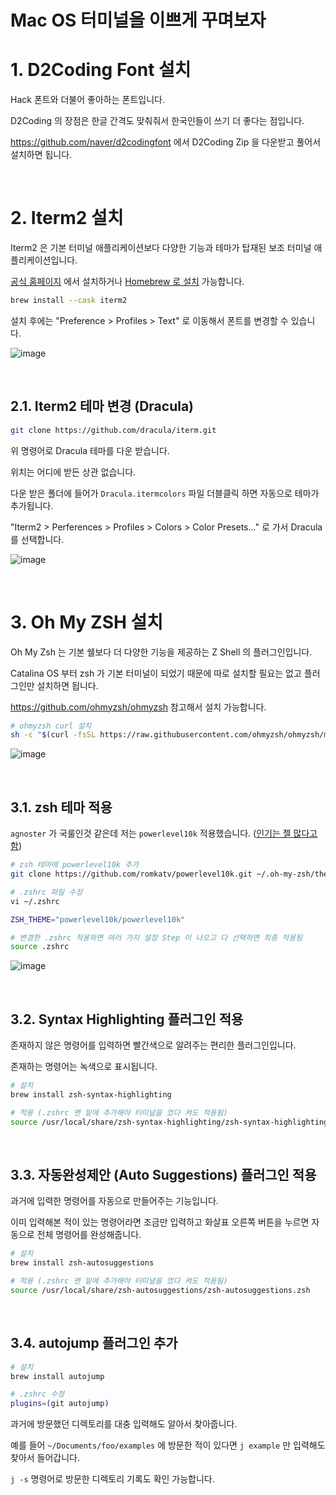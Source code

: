 # Mac OS 터미널을 이쁘게 꾸며보자

# 1. D2Coding Font 설치

Hack 폰트와 더불어 좋아하는 폰트입니다.

D2Coding 의 장점은 한글 간격도 맞춰줘서 한국인들이 쓰기 더 좋다는 점입니다.

https://github.com/naver/d2codingfont 에서 D2Coding Zip 을 다운받고 풀어서 설치하면 됩니다.

<br>

# 2. Iterm2 설치

Iterm2 은 기본 터미널 애플리케이션보다 다양한 기능과 테마가 탑재된 보조 터미널 애플리케이션입니다.

[공식 홈페이지](https://iterm2.com/) 에서 설치하거나 [Homebrew 로 설치](https://formulae.brew.sh/cask/iterm2) 가능합니다.

```sh
brew install --cask iterm2
```

설치 후에는 "Preference > Profiles > Text" 로 이동해서 폰트를 변경할 수 있습니다.

![image](https://user-images.githubusercontent.com/28972341/139916829-96c67e7f-d6e4-4849-af73-a29366eff03a.png)

<br>

## 2.1. Iterm2 테마 변경 (Dracula)

```sh
git clone https://github.com/dracula/iterm.git
```

위 명령어로 Dracula 테마를 다운 받습니다.

위치는 어디에 받든 상관 없습니다.

다운 받은 폴더에 들어가 `Dracula.itermcolors` 파일 더블클릭 하면 자동으로 테마가 추가됩니다.

"Iterm2 > Perferences > Profiles > Colors > Color Presets..." 로 가서 Dracula 를 선택합니다.

![image](https://user-images.githubusercontent.com/28972341/139925235-f6d6d73c-dfe1-49e7-9e1a-aa3ad78bb634.png)

<br>

# 3. Oh My ZSH 설치

Oh My Zsh 는 기본 쉘보다 더 다양한 기능을 제공하는 Z Shell 의 플러그인입니다.

Catalina OS 부터 zsh 가 기본 터미널이 되었기 때문에 따로 설치할 필요는 없고 플러그인만 설치하면 됩니다.

https://github.com/ohmyzsh/ohmyzsh 참고해서 설치 가능합니다.

```sh
# ohmyzsh curl 설치
sh -c "$(curl -fsSL https://raw.githubusercontent.com/ohmyzsh/ohmyzsh/master/tools/install.sh)"
```

![image](https://user-images.githubusercontent.com/28972341/139914116-bef88d49-8377-4c46-b6a4-7aa34cbf0fe7.png)

<br>

## 3.1. zsh 테마 적용

`agnoster` 가 국룰인것 같은데 저는 `powerlevel10k` 적용했습니다. ([인기는 젤 많다고 함](https://www.slant.co/topics/7553/~theme-for-oh-my-zsh#3))

```sh
# zsh 테마에 powerlevel10k 추가
git clone https://github.com/romkatv/powerlevel10k.git ~/.oh-my-zsh/themes/powerlevel10k

# .zshrc 파일 수정
vi ~/.zshrc

ZSH_THEME="powerlevel10k/powerlevel10k"

# 변경한 .zshrc 적용하면 여러 가지 설정 Step 이 나오고 다 선택하면 최종 적용됨
source .zshrc
```

![image](https://user-images.githubusercontent.com/28972341/139935026-401c522a-ef49-42d6-b65c-f1935dc3ba20.png)


<br>

## 3.2. Syntax Highlighting 플러그인 적용

존재하지 않은 명령어를 입력하면 빨간색으로 알려주는 편리한 플러그인입니다.

존재하는 명령어는 녹색으로 표시됩니다.

```sh
# 설치
brew install zsh-syntax-highlighting

# 적용 (.zshrc 맨 밑에 추가해야 터미널을 껐다 켜도 적용됨)
source /usr/local/share/zsh-syntax-highlighting/zsh-syntax-highlighting.zsh
```

<br>

## 3.3. 자동완성제안 (Auto Suggestions) 플러그인 적용

과거에 입력한 명령어를 자동으로 만들어주는 기능입니다.

이미 입력해본 적이 있는 명령어라면 조금만 입력하고 화살표 오른쪽 버튼을 누르면 자동으로 전체 명령어를 완성해줍니다.

```sh
# 설치
brew install zsh-autosuggestions

# 적용 (.zshrc 맨 밑에 추가해야 터미널을 껐다 켜도 적용됨)
source /usr/local/share/zsh-autosuggestions/zsh-autosuggestions.zsh
```

<br>

## 3.4. autojump 플러그인 추가

```sh
# 설치
brew install autojump

# .zshrc 수정
plugins=(git autojump)
```

과거에 방문했던 디렉토리를 대충 입력해도 알아서 찾아줍니다.

예를 들어 `~/Documents/foo/examples` 에 방문한 적이 있다면 `j example` 만 입력해도 찾아서 들어갑니다.

`j -s` 명령어로 방문한 디렉토리 기록도 확인 가능합니다.
